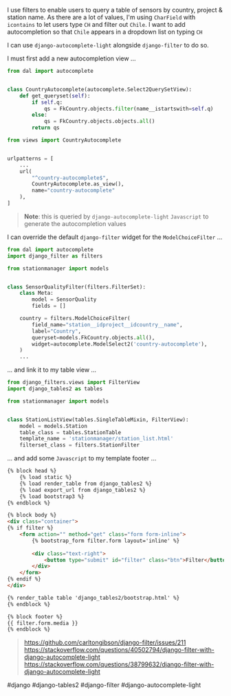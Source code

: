 I use filters to enable users to query a table of sensors by country, project & station name.  As there are a lot of values, I'm using `CharField` with `icontains` to let users type `CH` and filter out `Chile`.  I want to add autocompletion so that `Chile` appears in a dropdown list on typing `CH`

I can use `django-autocomplete-light` alongside `django-filter` to do so.

I must first add a new autocompletion view ...

```python
from dal import autocomplete


class CountryAutocomplete(autocomplete.Select2QuerySetView):        
    def get_queryset(self):
        if self.q:
            qs = FkCountry.objects.filter(name__istartswith=self.q)
        else:
            qs = FkCountry.objects.objects.all()
        return qs
```

```python
from views import CountryAutocomplete


urlpatterns = [
    ...
    url(
        "^country-autocomplete$",
        CountryAutocomplete.as_view(),
        name="country-autocomplete"
    ),
]
```

> **Note**: this is queried by `django-autocomplete-light` `Javascript` to generate the autocompletion values

I can override the default `django-filter` widget for the `ModelChoiceFilter` ...

```python
from dal import autocomplete
import django_filter as filters

from stationmanager import models


class SensorQualityFilter(filters.FilterSet):
    class Meta:
        model = SensorQuality
        fields = []

    country = filters.ModelChoiceFilter(
        field_name="station__idproject__idcountry__name",
        label="Country",
        queryset=models.FkCountry.objects.all(),
        widget=autocomplete.ModelSelect2('country-autocomplete'),
    )
    ...
```

... and link it to my table view ...

```python
from django_filters.views import FilterView
import django_tables2 as tables

from stationmanager import models


class StationListView(tables.SingleTableMixin, FilterView):
    model = models.Station
    table_class = tables.StationTable
    template_name = 'stationmanager/station_list.html'
    filterset_class = filters.StationFilter
```

... and add some `Javascript` to my template footer ...

```html
{% block head %}
    {% load static %}
    {% load render_table from django_tables2 %}
    {% load export_url from django_tables2 %}
    {% load bootstrap3 %}
{% endblock %}

{% block body %}
<div class="container">
{% if filter %}
    <form action="" method="get" class="form form-inline">
        {% bootstrap_form filter.form layout='inline' %}
    
        <div class="text-right">
            <button type="submit" id="filter" class="btn">Filter</button>
        </div>
    </form>
{% endif %}
</div>

{% render_table table 'django_tables2/bootstrap.html' %}
{% endblock %}

{% block footer %}
{{ filter.form.media }}
{% endblock %}
```

> https://github.com/carltongibson/django-filter/issues/211
> https://stackoverflow.com/questions/40502794/django-filter-with-django-autocomplete-light
> https://stackoverflow.com/questions/38799632/django-filter-with-django-autocomplete-light

#django
#django-tables2
#django-filter
#django-autocomplete-light